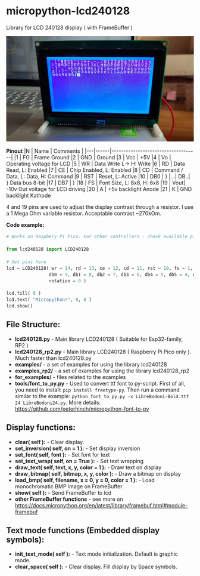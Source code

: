 # micropython-lcd240128
Library for LCD 240128 display ( with FrameBuffer )

![Image](./LCD240128.jpg)

**Pinout**
|N  | Name | Comments |
|---|------|------------------------------------|
|1  |	FG  |	Frame Ground
|2  |	GND |	Ground
|3  |	Vcc	|	+5V
|4  |	Vo	|	Operating voltage for LCD
|5  |	WR	|	Data Write L-> H: Write
|6  |	RD	|	Data Read, L: Enabled
|7  |	CE	| Chip Enabled, L: Enabled
|8  |	CD	| Command / Data, L: Data, H: Command
|9  | RST | Reset, L: Active
|10 |	DB0	|	}
|...|	DB..|	} Data bus 8-bit
|17 |	DB7	|	}
|18 |	FS	|	Font Size, L: 8x8, H: 6x8
|19 |	Vout|	-10v Out voltage for LCD driving
|20 |	 A  |	+5v backlight Anode
|21 |	 K  |	GND backlight Kathode

4 and 19 pins are used to adjust the display contrast through a resistor.
I use a 1 Mega Ohm variable resistor. Acceptable contrast ~270kOm.

**Code example:**

```python
# Works on Raspbery Pi Pico. For other controllers - check available pins!

from lcd240128 import LCD240128

# Set pins here
lcd = LCD240128( wr = 14, rd = 13, ce = 12, cd = 11, rst = 10, fs = 1,
                db0 = 9, db1 = 8, db2 = 7, db3 = 6, db4 = 5, db5 = 4, db6 = 3, db7 = 2,
                rotation = 0 )

lcd.fill( 0 )
lcd.text( "Micropython!", 0, 0 )
lcd.show()
```
## File Structure:
* **lcd240128.py** - Main library LCD240128 ( Suitable for Esp32-family, RP2 )
* **lcd240128_rp2.py** - Main library LCD240128 ( Raspberry Pi Pico only ). Much faster than lcd240128.py
* **examples/** - a set of examples for using the library lcd240128
* **examples_rp2/** - a set of examples for using the library lcd240128_rp2
* **for_examples/** - files related to the examples
* **tools/font_to_py.py** - Used to convert ttf font to py-script. First of all, you need to install: `pip install freetype-py`. Then run a command similar to the example: `python font_to_py.py -x LibreBodoni-Bold.ttf 24 LibreBodoni24.py`. More details: https://github.com/peterhinch/micropython-font-to-py

## Display functions:
* **clear( self ):** - Clear display.
* **set_inversion( self, on = 1 ):** - Set display inversion
* **set_font( self, font ):** - Set font for text
* **set_text_wrap( self, on = True ):** - Set text wrapping
* **draw_text( self, text, x, y, color = 1 ):** - Draw text on display
* **draw_bitmap( self, bitmap, x, y, color ):** - Draw a bitmap on display
* **load_bmp( self, filename, x = 0, y = 0, color = 1 ):** - Load monochromatic BMP image on FrameBuffer
* **show( self ):** - Send FrameBuffer to lcd
* **other FrameBuffer functions** - see more on https://docs.micropython.org/en/latest/library/framebuf.html#module-framebuf

## Text mode functions (Embedded display symbols):
* **init_text_mode( self ):** - Text mode initialization. Default is graphic mode.
* **clear_space( self ):** - Clear display. Fill display by Space symbols.
